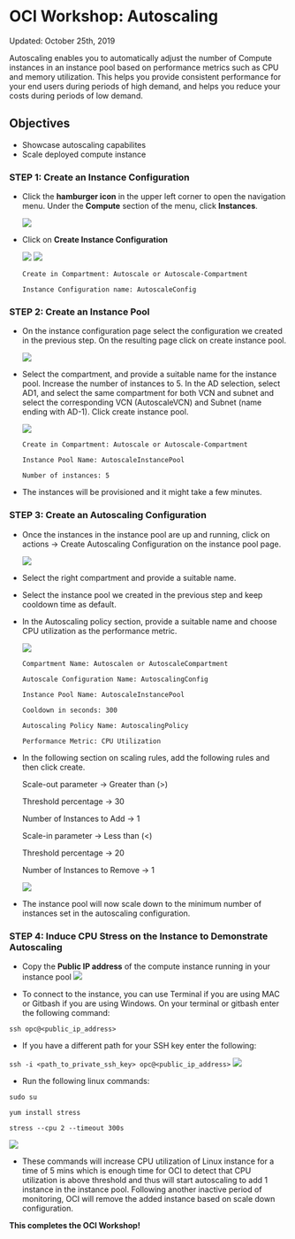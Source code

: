 # OCI Workshop: Autoscaling

Updated: October 25th, 2019

Autoscaling enables you to automatically adjust the number of Compute instances in an instance pool based on performance metrics such as CPU and memory utilization. This helps you provide consistent performance for your end users during periods of high demand, and helps you reduce your costs during periods of low demand.

## Objectives
- Showcase autoscaling capabilites
- Scale deployed compute instance

### **STEP 1**: Create an Instance Configuration

- Click the **hamburger icon** in the upper left corner to open the navigation menu. Under the **Compute** section of the menu, click **Instances**.

  ![](images/100ODA/instances.png)
  
- Click on **Create Instance Configuration**

  ![](images/100ODA/config1.png)
  ![](images/100ODA/config2.png)
  
  `
  Create in Compartment: Autoscale or Autoscale-Compartment
  ` 
  
  `
  Instance Configuration name: AutoscaleConfig
  ` 
  
### **STEP 2**: Create an Instance Pool

- On the instance configuration page select the configuration we created in the previous step. On the resulting page click on create instance pool.

  ![](images/100ODA/instancePool.png)
  
- Select the compartment, and provide a suitable name for the instance pool. Increase the number of instances to 5.
In the AD selection, select AD1, and select the same compartment for both VCN and subnet and select the corresponding VCN (AutoscaleVCN) and Subnet (name ending with AD-1). Click create instance pool.

  ![](images/100ODA/cInstancePool.png)
  
  `
  Create in Compartment: Autoscale or Autoscale-Compartment
  ` 
  
  `
  Instance Pool Name: AutoscaleInstancePool
  ` 
  
  `
  Number of instances: 5
  ` 
 
- The instances will be provisioned and it might take a few minutes. 

### **STEP 3**: Create an Autoscaling Configuration

- Once the instances in the instance pool are up and running, click on actions → Create Autoscaling Configuration on the instance pool page.

  ![](images/100ODA/autoConfig.png)
  
- Select the right compartment and provide a suitable name.
- Select the instance pool we created in the previous step and keep cooldown time as default. 
- In the Autoscaling policy section, provide a suitable name and choose CPU utilization as the performance metric.
  
  ![](images/100ODA/autoConfig2.png)
  
  `
  Compartment Name: Autoscalen or AutoscaleCompartment
  `
  
  `
  Autoscale Configuration Name: AutoscalingConfig
  ` 
  
  `
  Instance Pool Name: AutoscaleInstancePool
  ` 
  
  `
  Cooldown in seconds: 300
  ` 
  
  `
  Autoscaling Policy Name: AutoscalingPolicy
  ` 
  
  `
  Performance Metric: CPU Utilization
  ` 
  
- In the following section on scaling rules, add the following rules and then click create.

  Scale-out parameter → Greater than (>)
  
  Threshold percentage → 30
  
  Number of Instances to Add → 1
  
  Scale-in parameter → Less than (<)
  
  Threshold percentage → 20
  
  Number of Instances to Remove → 1

  ![](images/100ODA/scalingRule.png)

- The instance pool will now scale down to the minimum number of instances set in the autoscaling configuration.

### **STEP 4**: Induce CPU Stress on the Instance to Demonstrate Autoscaling
- Copy the **Public IP address** of the compute instance running in your instance pool 
  ![](images/100ODA/publicIP.png)
  
- To connect to the instance, you can use  Terminal if you are using MAC or  Gitbash if you are
using Windows. On your terminal or gitbash enter the following command:

`
  ssh opc@<public_ip_address>
`
  
- If you have a different path for your SSH key enter the following:

`
  ssh -i <path_to_private_ssh_key> opc@<public_ip_address>
`
  ![](images/100ODA/login.png)
  
- Run the following linux commands:

`
  sudo su
`

`
  yum install stress
`

`
 stress --cpu 2 --timeout 300s
`

  ![](images/100ODA/stress.png)

- These commands will increase CPU utilization of Linux instance for a time of 5 mins which is enough time for OCI to detect that CPU utilization is above threshold and thus will start autoscaling to add 1 instance in the instance pool. Following another inactive period of monitoring, OCI will remove the added instance based on scale down configuration.

  

**This completes the OCI Workshop!**

